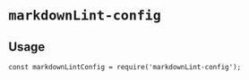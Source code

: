 # `markdownLint-config`

## Usage

```
const markdownLintConfig = require('markdownLint-config');

```
